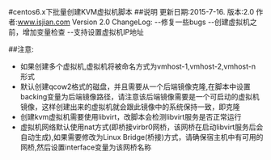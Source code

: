 #centos6.x下批量创建KVM虚拟机脚本
##说明
更新日期:2015-7-16.
版本:2.0
作者:www.isjian.com
Version 2.0 ChangeLog:
--修复一些bugs
--创建虚拟机之前，增加变量检查
--支持设置虚拟机IP地址

##注意:
- 如果创建多个虚拟机,虚拟机将被命名方式为vmhost-1,vmhost-2,vmhost-n 形式
- 默认创建qcow2格式的磁盘，并且需要从一个后端镜像克隆,在脚本中设置backing变量为后端镜像路径，请注意该后端镜像需要是一个可启动的虚拟机镜像，这样创建出来的虚拟机就会跟此镜像中的系统保持一致，即克隆
- 创建kvm虚拟机需要使用libvirt，改脚本会检测libvirt服务是否正常运行
- 虚拟机网络默认使用nat方式(即桥接virbr0网桥，该网桥在启动libvirt服务后会自动生成),如果需要修改为Linux Bridge(桥接)方式，请确保宿主机中有可用的网桥,然后设置interface变量为该网桥名称
